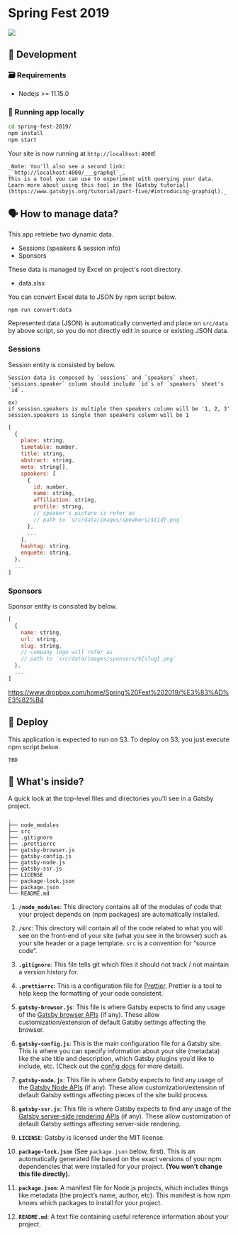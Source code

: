 # Spring Fest 2019

![](https://github.com/jsug-projects/spring-fest-2019/workflows/Deploy/badge.svg)

## 🚀 Development

### 🗃 Requirements

- Nodejs >= 11.15.0

### 🚂 Running app locally

```sh
cd spring-fest-2019/
npm install
npm start
```

Your site is now running at `http://localhost:4000`!

    _Note: You'll also see a second link: _`http://localhost:4000/___graphql`_.
    This is a tool you can use to experiment with querying your data.
    Learn more about using this tool in the [Gatsby tutorial](https://www.gatsbyjs.org/tutorial/part-five/#introducing-graphiql)._

## 🗣 How to manage data?

This app retriebe two dynamic data.

- Sessions (speakers & session info)
- Sponsors

These data is managed by Excel on project's root directory.

- data.xlsx

You can convert Excel data to JSON by npm script below.

```
npm run convert:data
```

Represented data (JSON) is automatically converted and place on `src/data` by above script, so you do not directly edit in source or existing JSON data.

### Sessions

Session entity is consisted by below.

    Session data is composed by `sessions` and `speakers` sheet.
    `sessions.speaker` column should include `id`s of `speakers` sheet's `id`.

    ex)
    if session.speakers is multiple then speakers column will be '1, 2, 3'
    session.speakers is single then speakers column will be 1

```javascript
[
  {
    place: string,
    timetable: number,
    title: string,
    abstract: string,
    meta: string[],
    speakers: [
      {
        id: number,
        name: string,
        affiliation: string,
        profile: string,
        // speaker's picture is refer as
        // path to `src/data/images/speakers/${id}.png`
      },
      ...
    ],
    hashtag: string,
    enquete: string,
  },
  ...
]
```

### Sponsors

Sponsor entity is consisted by below.

```javascript
[
  {
    name: string,
    url: string,
    slug: string,
    // company logo will refer as
    // path to `src/data/images/sponsors/${slug}.png`
  },
  ...
]
```

https://www.dropbox.com/home/Spring%20Fest%202019/%E3%83%AD%E3%82%B4

## 💫 Deploy

This application is expected to run on S3. To deploy on S3, you just execute npm script below.

```
TBD
```

## 🧐 What's inside?

A quick look at the top-level files and directories you'll see in a Gatsby project.

    .
    ├── node_modules
    ├── src
    ├── .gitignore
    ├── .prettierrc
    ├── gatsby-browser.js
    ├── gatsby-config.js
    ├── gatsby-node.js
    ├── gatsby-ssr.js
    ├── LICENSE
    ├── package-lock.json
    ├── package.json
    └── README.md

1.  **`/node_modules`**: This directory contains all of the modules of code that your project depends on (npm packages) are automatically installed.

2.  **`/src`**: This directory will contain all of the code related to what you will see on the front-end of your site (what you see in the browser) such as your site header or a page template. `src` is a convention for “source code”.

3.  **`.gitignore`**: This file tells git which files it should not track / not maintain a version history for.

4.  **`.prettierrc`**: This is a configuration file for [Prettier](https://prettier.io/). Prettier is a tool to help keep the formatting of your code consistent.

5.  **`gatsby-browser.js`**: This file is where Gatsby expects to find any usage of the [Gatsby browser APIs](https://www.gatsbyjs.org/docs/browser-apis/) (if any). These allow customization/extension of default Gatsby settings affecting the browser.

6.  **`gatsby-config.js`**: This is the main configuration file for a Gatsby site. This is where you can specify information about your site (metadata) like the site title and description, which Gatsby plugins you’d like to include, etc. (Check out the [config docs](https://www.gatsbyjs.org/docs/gatsby-config/) for more detail).

7.  **`gatsby-node.js`**: This file is where Gatsby expects to find any usage of the [Gatsby Node APIs](https://www.gatsbyjs.org/docs/node-apis/) (if any). These allow customization/extension of default Gatsby settings affecting pieces of the site build process.

8.  **`gatsby-ssr.js`**: This file is where Gatsby expects to find any usage of the [Gatsby server-side rendering APIs](https://www.gatsbyjs.org/docs/ssr-apis/) (if any). These allow customization of default Gatsby settings affecting server-side rendering.

9.  **`LICENSE`**: Gatsby is licensed under the MIT license.

10. **`package-lock.json`** (See `package.json` below, first). This is an automatically generated file based on the exact versions of your npm dependencies that were installed for your project. **(You won’t change this file directly).**

11. **`package.json`**: A manifest file for Node.js projects, which includes things like metadata (the project’s name, author, etc). This manifest is how npm knows which packages to install for your project.

12. **`README.md`**: A text file containing useful reference information about your project.
